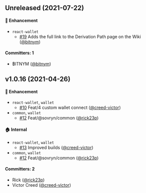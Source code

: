 ## Unreleased (2021-07-22)

#### :rocket: Enhancement
* `react-wallet`
  * [#19](https://github.com/DistributedCollective/sovryn-monorepo/pull/19) Adds the full link to the Derivation Path page on the Wiki ([@bitnym](https://github.com/bitnym))

#### Committers: 1
- ฿ITNYM ([@bitnym](https://github.com/bitnym))


## v1.0.16 (2021-04-26)

#### :rocket: Enhancement
* `react-wallet`, `wallet`
  * [#10](https://github.com/DistributedCollective/sovryn-monorepo/pull/10) Feat/4 custom wallet connect ([@creed-victor](https://github.com/creed-victor))
* `common`, `wallet`
  * [#12](https://github.com/DistributedCollective/sovryn-monorepo/pull/12) Feat/@sovryn/common ([@rick23p](https://github.com/rick23p))

#### :house: Internal
* `react-wallet`, `wallet`
  * [#13](https://github.com/DistributedCollective/sovryn-monorepo/pull/13) Improved builds ([@creed-victor](https://github.com/creed-victor))
* `common`, `wallet`
  * [#12](https://github.com/DistributedCollective/sovryn-monorepo/pull/12) Feat/@sovryn/common ([@rick23p](https://github.com/rick23p))

#### Committers: 2
- Rick ([@rick23p](https://github.com/rick23p))
- Victor Creed ([@creed-victor](https://github.com/creed-victor))
